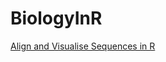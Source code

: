 # BiologyInR

[Align and Visualise Sequences in R](https://github.com/LouisCaruana/BiologyInR/blob/master/Align%20and%20Visualise%20Sequences%20in%20R/Align-and-Visualise-Sequences-in-R.md)
